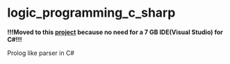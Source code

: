 # logic_programming_c_sharp
**!!!Moved to this [project](https://github.com/theIncredibleMarek/logic_programming_java) because no need for a 7 GB IDE(Visual Studio) for C#!!!**

Prolog like parser in C#

